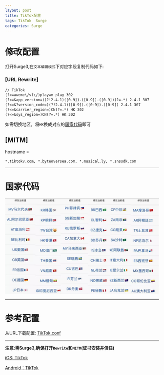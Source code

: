 ```yaml
---
layout: post
title: TikTok配置
tags: TikTok  Surge
categories: Surge
---
```


# 修改配置
打开Surge3,在`文本编辑模式`下对应字段复制代码如下:

### [URL Rewrite]
```
// TikTok
(?<=aweme\/v1\/)playwm play 302
(?<=&app_version=)(?!2.4.1)([0-9]).([0-9]).([0-9])(?=.*) 2.4.1 307
(?<=&?version_code=)(?!2.4.1)([0-9]).([0-9]).([0-9]) 2.4.1 307
(?<=&carrier_region=)CN(?=.*) HK 302
(?<=&sys_region=)CN(?=.*) HK 302
```
如需切换地区，将`HK`换成对应的[国家代码](#国家代码)即可

## [MITM]

hostname =
```
*.tiktokv.com, *.byteoversea.com, *.musical.ly, *.snssdk.com
```

---
# 国家代码
![国家代码表](https://raw.githubusercontent.com/ydzydzydz/blogphoto/master/tiktok/tiktok.png)

---
# 参考配置

从URL下载配置:
[TikTok.conf](https://raw.githubusercontent.com/ydzydzydz/Rules/master/conf/TikTok.conf)

---
**注意:需Surge3,确保打开`Rewrite`和`MITM`(证书安装并信任)**

[iOS: TikTok](https://mp.weixin.qq.com/s/OHFB8X5Fn-Lwkl4rRlXPUA)

[Android：TikTok](https://mp.weixin.qq.com/s/gd8rmRT8OTPeLBkuM3Qa4w)

